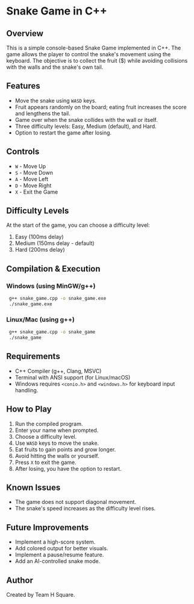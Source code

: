 # Snake Game in C++

## Overview
This is a simple console-based Snake Game implemented in C++. The game allows the player to control the snake's movement using the keyboard. The objective is to collect the fruit ($) while avoiding collisions with the walls and the snake's own tail.

## Features
- Move the snake using `WASD` keys.
- Fruit appears randomly on the board; eating fruit increases the score and lengthens the tail.
- Game over when the snake collides with the wall or itself.
- Three difficulty levels: Easy, Medium (default), and Hard.
- Option to restart the game after losing.

## Controls
- `W` - Move Up
- `S` - Move Down
- `A` - Move Left
- `D` - Move Right
- `X` - Exit the Game

## Difficulty Levels
At the start of the game, you can choose a difficulty level:
1. Easy (100ms delay)
2. Medium (150ms delay - default)
3. Hard (200ms delay)

## Compilation & Execution
### Windows (using MinGW/g++)
```sh
 g++ snake_game.cpp -o snake_game.exe
 ./snake_game.exe
```

### Linux/Mac (using g++)
```sh
 g++ snake_game.cpp -o snake_game
 ./snake_game
```

## Requirements
- C++ Compiler (g++, Clang, MSVC)
- Terminal with ANSI support (for Linux/macOS)
- Windows requires `<conio.h>` and `<windows.h>` for keyboard input handling.

## How to Play
1. Run the compiled program.
2. Enter your name when prompted.
3. Choose a difficulty level.
4. Use `WASD` keys to move the snake.
5. Eat fruits to gain points and grow longer.
6. Avoid hitting the walls or yourself.
7. Press `X` to exit the game.
8. After losing, you have the option to restart.

## Known Issues
- The game does not support diagonal movement.
- The snake's speed increases as the difficulty level rises.

## Future Improvements
- Implement a high-score system.
- Add colored output for better visuals.
- Implement a pause/resume feature.
- Add an AI-controlled snake mode.

## Author
Created by Team H Square.

